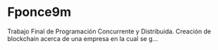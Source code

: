 # Fponce9m
Trabajo Final de Programación Concurrente y Distribuida. Creación de blockchain acerca de una empresa en la cual se g…
